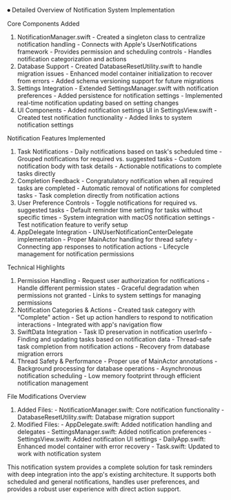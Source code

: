 ⏺ Detailed Overview of Notification System Implementation

  Core Components Added

  1. NotificationManager.swift
    - Created a singleton class to centralize notification handling
    - Connects with Apple's UserNotifications framework
    - Provides permission and scheduling controls
    - Handles notification categorization and actions
  2. Database Support
    - Created DatabaseResetUtility.swift to handle migration issues
    - Enhanced model container initialization to recover from errors
    - Added schema versioning support for future migrations
  3. Settings Integration
    - Extended SettingsManager.swift with notification preferences
    - Added persistence for notification settings
    - Implemented real-time notification updating based on setting changes
  4. UI Components
    - Added notification settings UI in SettingsView.swift
    - Created test notification functionality
    - Added links to system notification settings

  Notification Features Implemented

  1. Task Notifications
    - Daily notifications based on task's scheduled time
    - Grouped notifications for required vs. suggested tasks
    - Custom notification body with task details
    - Actionable notifications to complete tasks directly
  2. Completion Feedback
    - Congratulatory notification when all required tasks are completed
    - Automatic removal of notifications for completed tasks
    - Task completion directly from notification actions
  3. User Preference Controls
    - Toggle notifications for required vs. suggested tasks
    - Default reminder time setting for tasks without specific times
    - System integration with macOS notification settings
    - Test notification feature to verify setup
  4. AppDelegate Integration
    - UNUserNotificationCenterDelegate implementation
    - Proper MainActor handling for thread safety
    - Connecting app responses to notification actions
    - Lifecycle management for notification permissions

  Technical Highlights

  1. Permission Handling
    - Request user authorization for notifications
    - Handle different permission states
    - Graceful degradation when permissions not granted
    - Links to system settings for managing permissions
  2. Notification Categories & Actions
    - Created task category with "Complete" action
    - Set up action handlers to respond to notification interactions
    - Integrated with app's navigation flow
  3. SwiftData Integration
    - Task ID preservation in notification userInfo
    - Finding and updating tasks based on notification data
    - Thread-safe task completion from notification actions
    - Recovery from database migration errors
  4. Thread Safety & Performance
    - Proper use of MainActor annotations
    - Background processing for database operations
    - Asynchronous notification scheduling
    - Low memory footprint through efficient notification management

  File Modifications Overview

  1. Added Files:
    - NotificationManager.swift: Core notification functionality
    - DatabaseResetUtility.swift: Database migration support
  2. Modified Files:
    - AppDelegate.swift: Added notification handling and delegates
    - SettingsManager.swift: Added notification preferences
    - SettingsView.swift: Added notification UI settings
    - DailyApp.swift: Enhanced model container with error recovery
    - Task.swift: Updated to work with notification system

  This notification system provides a complete solution for task reminders with deep
  integration into the app's existing architecture. It supports both scheduled and general
  notifications, handles user preferences, and provides a robust user experience with direct
   action support.
